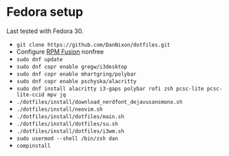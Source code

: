 # Fedora setup

Last tested with Fedora 30.

- `git clone https://github.com/DanNixon/dotfiles.git`
- Configure [RPM Fusion](https://rpmfusion.org/) nonfree
- `sudo dnf update`
- `sudo dnf copr enable gregw/i3desktop`
- `sudo dnf copr enable mhartgring/polybar`
- `sudo dnf copr enable pschyska/alacritty`
- `sudo dnf install alacritty i3-gaps polybar rofi zsh pcsc-lite pcsc-lite-ccid mpv jq`
- `./dotfiles/install/download_nerdfont_dejavusansmono.sh`
- `./dotfiles/install/neovim.sh`
- `./dotfiles/install/dotfiles/main.sh`
- `./dotfiles/install/dotfiles/su.sh`
- `./dotfiles/install/dotfiles/i3wm.sh`
- `sudo usermod --shell /bin/zsh dan`
- `compinstall`
